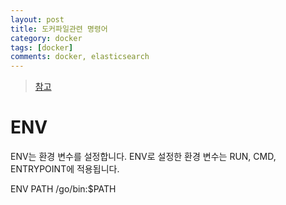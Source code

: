 ```yaml
---
layout: post
title: 도커파일관련 명령어
category: docker
tags: [docker]
comments: docker, elasticsearch
---
```


> [참고](http://pyrasis.com/book/DockerForTheReallyImpatient/Chapter07/08)

# ENV

ENV는 환경 변수를 설정합니다. ENV로 설정한 환경 변수는 RUN, CMD, ENTRYPOINT에 적용됩니다.

ENV PATH /go/bin:$PATH